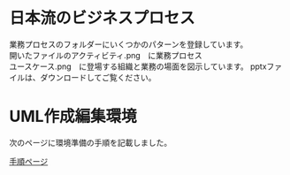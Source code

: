# 日本流のビジネスプロセス

業務プロセスのフォルダーにいくつかのパターンを登録しています。  
開いたファイルのアクティビティ.png　に業務プロセス  
ユースケース.png　に登場する組織と業務の場面を図示しています。
pptxファイルは、ダウンロードしてご覧ください。

# UML作成編集環境

次のページに環境準備の手順を記載しました。  

[手順ページ](https://github.com/pontsoleil/EIPA/tree/master/%E4%BD%9C%E6%A5%AD%E7%92%B0%E5%A2%83)

